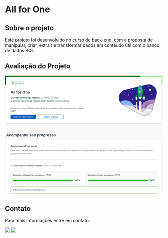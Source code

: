 <h1> All for One </h1>

<h2> Sobre o projeto </h2>

<div> 
Este projeto foi desenvolvido no curso de back-end, com a proposta de manipular, criar, extrair e transformar dados em contéudo util com o banco de dados SQL.

</div> 

<h2> Avaliação do Projeto </h2>

<img src="images/avaliacao.png"/>

<h2>Contato </h2>

<p> Para mais informações entre em contato: </p>

<div>
<a href="https://www.linkedin.com/in/thiago-hayashi-037732109/" target="_blank"><img src="https://img.shields.io/badge/-LinkedIn-%230077B5?style=for-the-badge&logo=linkedin&logoColor=white" target="_blank"></a>

<a href = "shundi_hayashi@hotmail.com">
<img src="https://img.shields.io/badge/Microsoft_Outlook-0078D4?style=for-the-badge&logo=microsoft-outlook&logoColor=white" target="_blank">
</a>
</div>